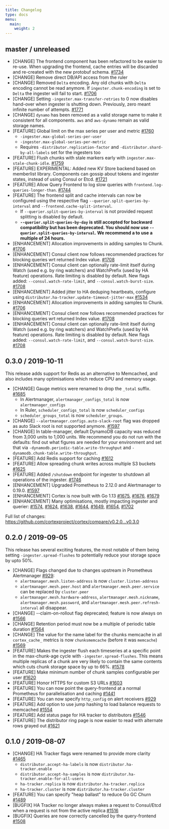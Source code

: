 ```yaml
---
title: Changelog
type: docs
menu:
  main:
    weight: 2
---
```


## master / unreleased

* [CHANGE] The frontend component has been refactored to be easier to re-use. When upgrading the frontend, cache entries will be discarded and re-created with the new protobuf schema. [#1734](https://github.com/cortexproject/cortex/pulls/1734)
* [CHANGE] Remove direct DB/API access from the ruler
* [CHANGE] Removed `Delta` encoding. Any old chunks with `Delta` encoding cannot be read anymore. If `ingester.chunk-encoding` is set to `Delta` the ingester will fail to start. [#1706](https://github.com/cortexproject/cortex/pulls/1706)
* [CHANGE] Setting `-ingester.max-transfer-retries` to 0 now disables hand-over when ingester is shutting down. Previously, zero meant infinite number of attempts. [#1771](https://github.com/cortexproject/cortex/pulls/1771)
* [CHANGE] `dynamo` has been removed as a valid storage name to make it consistent for all components. `aws` and `aws-dynamo` remain as valid storage names.
* [FEATURE] Global limit on the max series per user and metric [#1760](https://github.com/cortexproject/cortex/pulls/1760)
  * `-ingester.max-global-series-per-user`
  * `-ingester.max-global-series-per-metric`
  * Requires `-distributor.replication-factor` and `-distributor.shard-by-all-labels` set for the ingesters too
* [FEATURE] Flush chunks with stale markers early with `ingester.max-stale-chunk-idle`. [#1759](https://github.com/cortexproject/cortex/pulls/1759)
* [FEATURE] EXPERIMENTAL: Added new KV Store backend based on memberlist library. Components can gossip about tokens and ingester states, instead of using Consul or Etcd. [#1721](https://github.com/cortexproject/cortex/pulls/1721)
* [FEATURE] Allow Query Frontend to log slow queries with `frontend.log-queries-longer-than`. [#1744](https://github.com/cortexproject/cortex/pulls/1744)
* [FEATURE] The frontend split and cache intervals can now be configured using the respective flag `--querier.split-queries-by-interval` and `--frontend.cache-split-interval`.
  * If `--querier.split-queries-by-interval` is not provided request splitting is disabled by default.
  * __`--querier.split-queries-by-day` is still accepted for backward compatibility but has been deprecated. You should now use `--querier.split-queries-by-interval`. We recommend a to use a multiple of 24 hours.__
* [ENHANCEMENT] Allocation improvements in adding samples to Chunk. [#1706](https://github.com/cortexproject/cortex/pulls/1706)
* [ENHANCEMENT] Consul client now follows recommended practices for blocking queries wrt returned Index value. [#1708](https://github.com/cortexproject/cortex/pulls/1708)
* [ENHANCEMENT] Consul client can optionally rate-limit itself during Watch (used e.g. by ring watchers) and WatchPrefix (used by HA feature) operations. Rate limiting is disabled by default. New flags added: `--consul.watch-rate-limit`, and `--consul.watch-burst-size`. [#1708](https://github.com/cortexproject/cortex/pulls/1708)
* [ENHANCEMENT] Added jitter to HA deduping heartbeats, configure using `distributor.ha-tracker.update-timeout-jitter-max` [#1534](https://github.com/cortexproject/cortex/pulls/1534)
* [ENHANCEMENT] Allocation improvements in adding samples to Chunk. [#1706](https://github.com/cortexproject/cortex/pulls/1706)
* [ENHANCEMENT] Consul client now follows recommended practices for blocking queries wrt returned Index value. [#1708](https://github.com/cortexproject/cortex/pulls/1708)
* [ENHANCEMENT] Consul client can optionally rate-limit itself during Watch (used e.g. by ring watchers) and WatchPrefix (used by HA feature) operations. Rate limiting is disabled by default. New flags added: `--consul.watch-rate-limit`, and `--consul.watch-burst-size`. [#1708](https://github.com/cortexproject/cortex/pulls/1708)

## 0.3.0 / 2019-10-11

This release adds support for Redis as an alternative to Memcached, and also includes many optimisations which reduce CPU and memory usage.

* [CHANGE] Gauge metrics were renamed to drop the `_total` suffix.	[#1685](https://github.com/cortexproject/cortex/pulls/1685)
  * In Alertmanager, `alertmanager_configs_total` is now `alertmanager_configs`
  * In Ruler, `scheduler_configs_total` is now `scheduler_configs`
  * `scheduler_groups_total` is now `scheduler_groups`.
* [CHANGE] `--alertmanager.configs.auto-slack-root` flag was dropped as auto Slack root is not supported anymore. [#1597](https://github.com/cortexproject/cortex/pulls/1597)
* [CHANGE] In table-manager, default DynamoDB capacity was reduced from 3,000 units to 1,000 units. We recommend you do not run with the defaults: find out what figures are needed for your environment and set that via `-dynamodb.periodic-table.write-throughput` and `-dynamodb.chunk-table.write-throughput`.
* [FEATURE] Add Redis support for caching [#1612](https://github.com/cortexproject/cortex/pulls/1612)
* [FEATURE] Allow spreading chunk writes across multiple S3 buckets	[#1625](https://github.com/cortexproject/cortex/pulls/1625)
* [FEATURE] Added `/shutdown` endpoint for ingester to shutdown all operations of the ingester. [#1746](https://github.com/cortexproject/cortex/pulls/1746)
* [ENHANCEMENT] Upgraded Prometheus to 2.12.0 and Alertmanager to 0.19.0. [#1597](https://github.com/cortexproject/cortex/pulls/1597)
* [ENHANCEMENT] Cortex is now built with Go 1.13 [#1675](https://github.com/cortexproject/cortex/pulls/1675), [#1676](https://github.com/cortexproject/cortex/pulls/1676), [#1679](https://github.com/cortexproject/cortex/pulls/1679)
* [ENHANCEMENT] Many optimisations, mostly impacting ingester and querier: [#1574](https://github.com/cortexproject/cortex/pulls/1574), [#1624](https://github.com/cortexproject/cortex/pulls/1624), [#1638](https://github.com/cortexproject/cortex/pulls/1638), [#1644](https://github.com/cortexproject/cortex/pulls/1644), [#1649](https://github.com/cortexproject/cortex/pulls/1649), [#1654](https://github.com/cortexproject/cortex/pulls/1654), [#1702](https://github.com/cortexproject/cortex/pulls/1702)

Full list of changes: https://github.com/cortexproject/cortex/compare/v0.2.0...v0.3.0


## 0.2.0 / 2019-09-05

This release has several exciting features, the most notable of them being setting `-ingester.spread-flushes` to potentially reduce your storage space by upto 50%.

* [CHANGE] Flags changed due to changes upstream in Prometheus Alertmanager [#929](https://github.com/cortexproject/cortex/pulls/929):
  * `alertmanager.mesh.listen-address` is now `cluster.listen-address`
  * `alertmanager.mesh.peer.host` and `alertmanager.mesh.peer.service` can be replaced by `cluster.peer`
  * `alertmanager.mesh.hardware-address`, `alertmanager.mesh.nickname`, `alertmanager.mesh.password`, and `alertmanager.mesh.peer.refresh-interval` all disappear.
* [CHANGE] --claim-on-rollout flag deprecated; feature is now always on [#1566](https://github.com/cortexproject/cortex/pulls/1566)
* [CHANGE] Retention period must now be a multiple of periodic table duration [#1564](https://github.com/cortexproject/cortex/pulls/1564)
* [CHANGE] The value for the name label for the chunks memcache in all `cortex_cache_` metrics is now `chunksmemcache` (before it was `memcache`) [#1569](https://github.com/cortexproject/cortex/pulls/1569)
* [FEATURE] Makes the ingester flush each timeseries at a specific point in the max-chunk-age cycle with `-ingester.spread-flushes`. This means multiple replicas of a chunk are very likely to contain the same contents which cuts chunk storage space by up to 66%. [#1578](https://github.com/cortexproject/cortex/pulls/1578)
* [FEATURE] Make minimum number of chunk samples configurable per user [#1620](https://github.com/cortexproject/cortex/pulls/1620)
* [FEATURE] Honor HTTPS for custom S3 URLs [#1603](https://github.com/cortexproject/cortex/pulls/1603)
* [FEATURE] You can now point the query-frontend at a normal Prometheus for parallelisation and caching [#1441](https://github.com/cortexproject/cortex/pulls/1441)
* [FEATURE] You can now specify `http_config` on alert receivers [#929](https://github.com/cortexproject/cortex/pulls/929)
* [FEATURE] Add option to use jump hashing to load balance requests to memcached [#1554](https://github.com/cortexproject/cortex/pulls/1554)
* [FEATURE] Add status page for HA tracker to distributors [#1546](https://github.com/cortexproject/cortex/pulls/1546)
* [FEATURE] The distributor ring page is now easier to read with alternate rows grayed out [#1621](https://github.com/cortexproject/cortex/pulls/1621)

## 0.1.0 / 2019-08-07

* [CHANGE] HA Tracker flags were renamed to provide more clarity [#1465](https://github.com/cortexproject/cortex/pulls/1465)
  * `distributor.accept-ha-labels` is now `distributor.ha-tracker.enable`
  * `distributor.accept-ha-samples` is now `distributor.ha-tracker.enable-for-all-users`
  * `ha-tracker.replica` is now `distributor.ha-tracker.replica`
  * `ha-tracker.cluster` is now `distributor.ha-tracker.cluster`
* [FEATURE] You can specify "heap ballast" to reduce Go GC Churn [#1489](https://github.com/cortexproject/cortex/pulls/1489)
* [BUGFIX] HA Tracker no longer always makes a request to Consul/Etcd when a request is not from the active replica [#1516](https://github.com/cortexproject/cortex/pulls/1516)
* [BUGFIX] Queries are now correctly cancelled by the query-frontend [#1508](https://github.com/cortexproject/cortex/pulls/1508)
